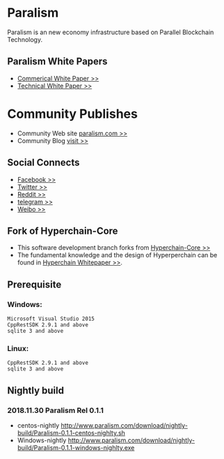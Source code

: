 # Paralism
Paralism is an new economy infrastructure based on Parallel Blockchain Technology.

## Paralism White Papers
* [Commerical White Paper >>](https://www.paralism.com/blog/paralism-commercial-white-paper/)
* [Technical White Paper >>](http://www.hyperchain.net/blog/archives/940)

# Community Publishes
* Community Web site [paralism.com >>](https://www.paralism.com)
* Community Blog [visit >>](https://www.paralism.com/blog)

## Social Connects
* [Facebook >>](https://www.facebook.com/Paralism)
* [Twitter >>](https://twitter.com/para_platform)
* [Reddit >>](https://www.reddit.com/r/Paralism/)
* [telegram >>](http://t.me/paralismglobal)
* [Weibo >>](https://www.weibo.com/u/6938603985)

## Fork of Hyperchain-Core  
* This software development branch forks from [Hyperchain-Core >>](https://github.com/HyperBlockChain/Hyperchain-Core)
* The fundamental knowledge and the design of Hyperperchain can be found in [Hyperchain Whitepaper >>](http://www.hyperchain.net/blog/archives/311).

## Prerequisite 
### Windows: 
    Microsoft Visual Studio 2015
    CppRestSDK 2.9.1 and above
    sqlite 3 and above
### Linux:
    CppRestSDK 2.9.1 and above
    sqlite 3 and above

## Nightly build
### 2018.11.30 Paralism Rel 0.1.1
* centos-nightly http://www.paralism.com/download/nightly-build/Paralism-0.1.1-centos-nighlty.sh
* Windows-nightly http://www.paralism.com/download/nightly-build/Paralism-0.1.1-windows-nighlty.exe

